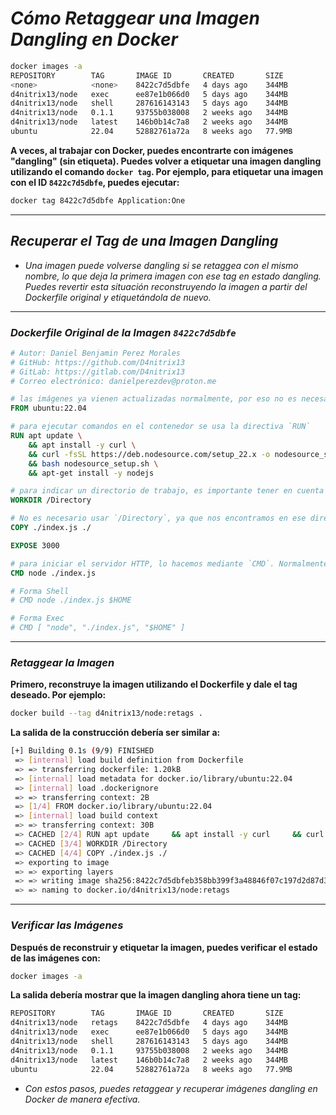 <!-- Autor: Daniel Benjamin Perez Morales -->
<!-- GitHub: https://github.com/D4nitrix13 -->
<!-- GitLab: https://gitlab.com/D4nitrix13 -->
<!-- Correo electrónico: danielperezdev@proton.me -->

# ***Cómo Retaggear una Imagen Dangling en Docker***

```bash
docker images -a
REPOSITORY        TAG       IMAGE ID       CREATED       SIZE
<none>            <none>    8422c7d5dbfe   4 days ago    344MB
d4nitrix13/node   exec      ee87e1b066d0   5 days ago    344MB
d4nitrix13/node   shell     287616143143   5 days ago    344MB
d4nitrix13/node   0.1.1     93755b038008   2 weeks ago   344MB
d4nitrix13/node   latest    146b0b14c7a8   2 weeks ago   344MB
ubuntu            22.04     52882761a72a   8 weeks ago   77.9MB
```

**A veces, al trabajar con Docker, puedes encontrarte con imágenes "dangling" (sin etiqueta). Puedes volver a etiquetar una imagen dangling utilizando el comando `docker tag`. Por ejemplo, para etiquetar una imagen con el ID `8422c7d5dbfe`, puedes ejecutar:**

```bash
docker tag 8422c7d5dbfe Application:One
```

---

## ***Recuperar el Tag de una Imagen Dangling***

- *Una imagen puede volverse dangling si se retaggea con el mismo nombre, lo que deja la primera imagen con ese tag en estado dangling. Puedes revertir esta situación reconstruyendo la imagen a partir del Dockerfile original y etiquetándola de nuevo.*

---

### ***Dockerfile Original de la Imagen `8422c7d5dbfe`***

```Dockerfile
# Autor: Daniel Benjamin Perez Morales
# GitHub: https://github.com/D4nitrix13
# GitLab: https://gitlab.com/D4nitrix13
# Correo electrónico: danielperezdev@proton.me

# las imágenes ya vienen actualizadas normalmente, por eso no es necesario poner `apt upgrade`
FROM ubuntu:22.04

# para ejecutar comandos en el contenedor se usa la directiva `RUN`
RUN apt update \
    && apt install -y curl \
    && curl -fsSL https://deb.nodesource.com/setup_22.x -o nodesource_setup.sh \
    && bash nodesource_setup.sh \
    && apt-get install -y nodejs

# para indicar un directorio de trabajo, es importante tener en cuenta que después de usar este comando nos encontraremos en el directorio /Directory
WORKDIR /Directory

# No es necesario usar `/Directory`, ya que nos encontramos en ese directorio; podemos usar la ruta relativa `./` o incluso solo el punto `.`
COPY ./index.js ./

EXPOSE 3000

# para iniciar el servidor HTTP, lo hacemos mediante `CMD`. Normalmente sería bash, pero en este caso ponemos `node ./index.js`. Recuerda que ya estamos en el directorio /Directory
CMD node ./index.js

# Forma Shell
# CMD node ./index.js $HOME

# Forma Exec
# CMD [ "node", "./index.js", "$HOME" ]
```

---

### ***Retaggear la Imagen***

**Primero, reconstruye la imagen utilizando el Dockerfile y dale el tag deseado. Por ejemplo:**

```bash
docker build --tag d4nitrix13/node:retags .
```

**La salida de la construcción debería ser similar a:**

```bash
[+] Building 0.1s (9/9) FINISHED
 => [internal] load build definition from Dockerfile                                                                             0.0s
 => => transferring dockerfile: 1.20kB                                                                                           0.0s
 => [internal] load metadata for docker.io/library/ubuntu:22.04                                                                  0.0s
 => [internal] load .dockerignore                                                                                                0.0s
 => => transferring context: 2B                                                                                                  0.0s
 => [1/4] FROM docker.io/library/ubuntu:22.04                                                                                    0.0s
 => [internal] load build context                                                                                                0.0s
 => => transferring context: 30B                                                                                                 0.0s
 => CACHED [2/4] RUN apt update     && apt install -y curl     && curl -fsSL https://deb.nodesource.com/setup_22.x -o nodesourc  0.0s
 => CACHED [3/4] WORKDIR /Directory                                                                                              0.0s
 => CACHED [4/4] COPY ./index.js ./                                                                                              0.0s
 => exporting to image                                                                                                           0.0s
 => => exporting layers                                                                                                          0.0s
 => => writing image sha256:8422c7d5dbfeb358bb399f3a48846f07c197d2d87d3bf897000a89b42d1f6a88                                     0.0s
 => => naming to docker.io/d4nitrix13/node:retags                                                                                0.0s
```

---

### ***Verificar las Imágenes***

**Después de reconstruir y etiquetar la imagen, puedes verificar el estado de las imágenes con:**

```bash
docker images -a
```

**La salida debería mostrar que la imagen dangling ahora tiene un tag:**

```bash
REPOSITORY        TAG       IMAGE ID       CREATED       SIZE
d4nitrix13/node   retags    8422c7d5dbfe   4 days ago    344MB
d4nitrix13/node   exec      ee87e1b066d0   5 days ago    344MB
d4nitrix13/node   shell     287616143143   5 days ago    344MB
d4nitrix13/node   0.1.1     93755b038008   2 weeks ago   344MB
d4nitrix13/node   latest    146b0b14c7a8   2 weeks ago   344MB
ubuntu            22.04     52882761a72a   8 weeks ago   77.9MB
```

- *Con estos pasos, puedes retaggear y recuperar imágenes dangling en Docker de manera efectiva.*
